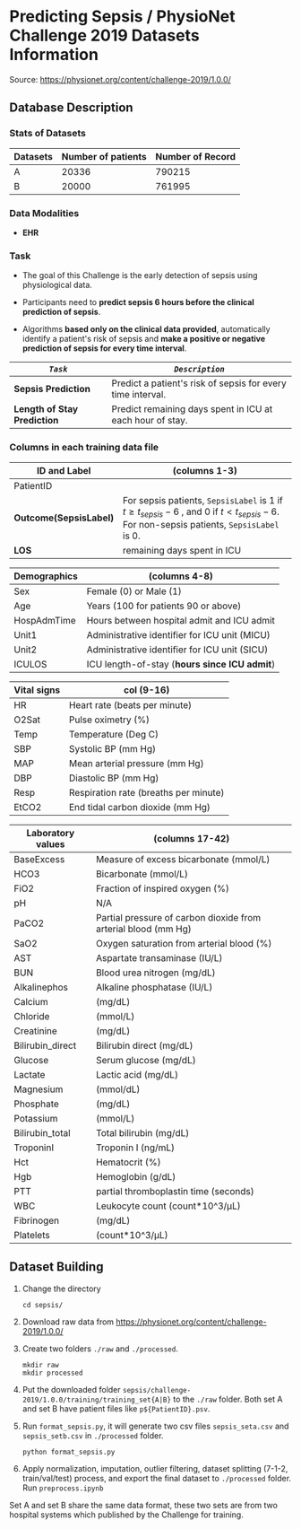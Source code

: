 # Predicting Sepsis / PhysioNet Challenge 2019 Datasets Information

Source:	https://physionet.org/content/challenge-2019/1.0.0/

## Database Description

### Stats of Datasets

| Datasets | Number of patients | Number of Record |
| -------- | ------------------ | ---------------- |
| A        | 20336              | 790215           |
| B        | 20000              | 761995           |

### Data Modalities

- **EHR**

### Task

- The goal of this Challenge is the early detection of sepsis using physiological data.

- Participants need to **predict sepsis 6 hours before the clinical prediction of sepsis**.

- Algorithms **based only on the clinical data provided**, automatically identify a patient's risk of sepsis and **make a positive or negative prediction of sepsis for every time interval**.

| ***`Task`***                  | ***`Description`***                                          |
| ----------------------------- | ------------------------------------------------------------ |
| **Sepsis Prediction**         | Predict a patient's risk of sepsis for every time interval. |
| **Length of Stay Prediction**        | Predict remaining days spent in ICU at each hour of stay.    |

### Columns in each training data file

| ID and Label             | (columns 1-3)                                                |
| ------------------------ | ------------------------------------------------------------ |
| PatientID               |                                                              |
| **Outcome(SepsisLabel)** | For sepsis patients, `SepsisLabel` is 1 if $t≥t_{sepsis}−6$ , and 0 if $t<t_{sepsis}−6$. For non-sepsis patients, `SepsisLabel` is 0. |
| **LOS**       | remaining days spent in ICU |

| Demographics | (columns 4-8)                                 |
| ------------ | --------------------------------------------- |
| Sex          | Female (0) or Male (1)                        |
| Age          | Years (100 for patients 90 or above)          |
| HospAdmTime  | Hours between hospital admit and ICU admit    |
| Unit1        | Administrative identifier for ICU unit (MICU) |
| Unit2        | Administrative identifier for ICU unit (SICU) |
| ICULOS       | ICU length-of-stay (**hours since ICU admit**)|

| Vital signs | col (9-16)                            |
| ----------- | ------------------------------------- |
| HR          | Heart rate (beats per minute)         |
| O2Sat       | Pulse oximetry (%)                    |
| Temp        | Temperature (Deg C)                   |
| SBP         | Systolic BP (mm Hg)                   |
| MAP         | Mean arterial pressure (mm Hg)        |
| DBP         | Diastolic BP (mm Hg)                  |
| Resp        | Respiration rate (breaths per minute) |
| EtCO2       | End tidal carbon dioxide (mm Hg)      |

| Laboratory values | (columns 17-42)                                              |
| ----------------- | ------------------------------------------------------------ |
| BaseExcess        | Measure of excess bicarbonate (mmol/L)                       |
| HCO3              | Bicarbonate (mmol/L)                                         |
| FiO2              | Fraction of inspired oxygen (%)                              |
| pH                | N/A                                                          |
| PaCO2             | Partial pressure of carbon dioxide from arterial blood (mm Hg) |
| SaO2              | Oxygen saturation from arterial blood (%)                    |
| AST               | Aspartate transaminase (IU/L)                                |
| BUN               | Blood urea nitrogen (mg/dL)                                  |
| Alkalinephos      | Alkaline phosphatase (IU/L)                                  |
| Calcium           | (mg/dL)                                                      |
| Chloride          | (mmol/L)                                                     |
| Creatinine        | (mg/dL)                                                      |
| Bilirubin_direct  | Bilirubin direct (mg/dL)                                     |
| Glucose           | Serum glucose (mg/dL)                                        |
| Lactate           | Lactic acid (mg/dL)                                          |
| Magnesium         | (mmol/dL)                                                    |
| Phosphate         | (mg/dL)                                                      |
| Potassium         | (mmol/L)                                                     |
| Bilirubin_total   | Total bilirubin (mg/dL)                                      |
| TroponinI         | Troponin I (ng/mL)                                           |
| Hct               | Hematocrit (%)                                               |
| Hgb               | Hemoglobin (g/dL)                                            |
| PTT               | partial thromboplastin time (seconds)                        |
| WBC               | Leukocyte count (count*10^3/µL)                              |
| Fibrinogen        | (mg/dL)                                                      |
| Platelets         | (count*10^3/µL)                                              |

## Dataset Building

1. Change the directory

   ```
   cd sepsis/
   ```

2. Download raw data from https://physionet.org/content/challenge-2019/1.0.0/

3. Create two folders `./raw`  and `./processed`. 

   ```
   mkdir raw
   mkdir processed
   ```

4. Put the downloaded folder `sepsis/challenge-2019/1.0.0/training/training_set{A|B}` to the `./raw` folder. Both set A and set B have patient files like `p${PatientID}.psv`.

5. Run `format_sepsis.py`, it will generate two csv files `sepsis_seta.csv` and `sepsis_setb.csv` in `./processed` folder.

   ```
   python format_sepsis.py
   ```

6. Apply normalization, imputation, outlier filtering, dataset splitting (7-1-2, train/val/test) process, and export the final dataset to `./processed` folder. Run `preprocess.ipynb`

Set A and set B share the same data format, these two sets are from two hospital systems which published by the Challenge for training.
